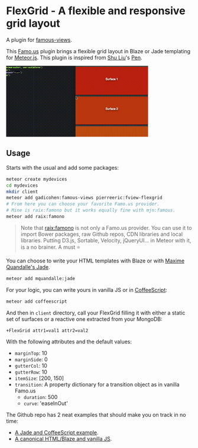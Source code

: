 # FlexGrid - A flexible and responsive grid layout

A plugin for [famous-views](http://famous-views.meteor.com).

This [Famo.us](http://famo.us) plugin brings a flexible grid layout in Blaze or Jade templating for [Meteor.js](https://www.meteor.com). This plugin is inspired from [Shu Liu](https://twitter.com/shupacio)'s [Pen](http://codepen.io/shupac/pen/zGFiE).

![FlexGrid](https://raw.githubusercontent.com/PEM--/fview-flexgrid/master/assets/output.gif)

## Usage
Starts with the usual and add some packages:
```bash
meteor create mydevices
cd mydevices
mkdir client
meteor add gadicohen:famous-views pierreeric:fview-flexgrid
# From here you can choose your favorite Famo.us provider.
# Mine is raix:famono but it works equally fine with mjn:famous.
meteor add raix:famono
```

> Note that [raix:famono](https://atmospherejs.com/raix/famono) is not only a Famo.us provider. You can use it to import Bower packages, raw Github repos, CDN libraries and local libraries. Putting D3.js, Sortable, Velocity, jQueryUI... in Meteor with it, is a no brainer. A must :star:

You can choose to write your HTML templates with Blaze or
with [Maxime Quandalle's Jade](https://github.com/mquandalle/meteor-jade).
```bash
meteor add mquandalle:jade
```

For your logic, you can write yours in vanilla JS or in [CoffeeScript](https://atmospherejs.com/meteor/coffeescript):
```bash
meteor add coffeescript
```

And then in `client` directory, call your FlexGrid filling it with either a static set of surfaces or a reactive one extracted from your MongoDB:
```jade
+FlexGrid attr1=val1 attr2=val2
```
With the following attributes and the default values:
* `marginTop`: 10
* `marginSide`: 0
* `gutterCol`: 10
* `gutterRow`: 10
* `itemSize`: [200, 150]
* `transition`: A property dictionary for a transition object as in vanilla Famo.us
    * `duration`: 500
    * `curve`: 'easeInOut'

The Github repo has 2 neat examples that should make you on track in no time:
* [A Jade and CoffeeScript example](https://github.com/PEM--/fview-flexgrid/tree/master/example).
* [A canonical HTML/Blaze and vanilla JS](https://github.com/PEM--/fview-flexgrid/tree/master/example%20-%20html%20-%20js).
